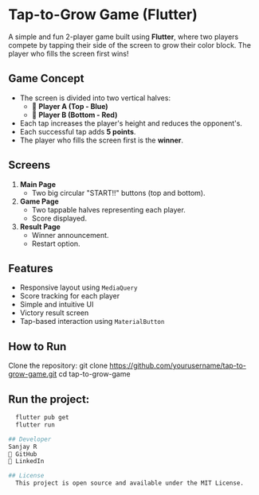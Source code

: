 # Tap-to-Grow Game (Flutter)

A simple and fun 2-player game built using **Flutter**, where two players compete by tapping their side of the screen to grow their color block. The player who fills the screen first wins!


## Game Concept

- The screen is divided into two vertical halves:
  - 🔵 **Player A (Top - Blue)**
  - 🔴 **Player B (Bottom - Red)**
- Each tap increases the player's height and reduces the opponent's.
- Each successful tap adds **5 points**.
- The player who fills the screen first is the **winner**.


## Screens

1. **Main Page**
   - Two big circular "START!!" buttons (top and bottom).
2. **Game Page**
   - Two tappable halves representing each player.
   - Score displayed.
3. **Result Page**
   - Winner announcement.
   - Restart option.


## Features

- Responsive layout using `MediaQuery`
- Score tracking for each player
- Simple and intuitive UI
- Victory result screen
- Tap-based interaction using `MaterialButton`


## How to Run
Clone the repository:
  git clone https://github.com/yourusername/tap-to-grow-game.git
  cd tap-to-grow-game

## Run the project:
```bash
  flutter pub get
  flutter run

## Developer
Sanjay R
🔗 GitHub
🔗 LinkedIn

## License
  This project is open source and available under the MIT License.
